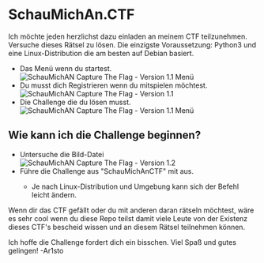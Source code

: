 # SchauMichAn.CTF
Ich möchte jeden herzlichst dazu einladen an meinem CTF teilzunehmen. Versuche dieses Rätsel zu lösen.
Die einzigste Voraussetzung: Python3 und eine Linux-Distribution die am besten auf Debian basiert. 

- Das Menü wenn du startest.
![SchauMichAN Capture The Flag - Version 1.1 Menü](https://github.com/Ar1sto/SchauMichAn_CTF/blob/main/menu_SchauMichAnCTF.png)
- Du musst dich Registrieren wenn du mitspielen möchtest.
![SchauMichAN Capture The Flag - Version 1.1](https://github.com/Ar1sto/SchauMichAn_CTF/blob/main/registrierung_SchauMichAnCTF.png)
- Die Challenge die du lösen musst.
![SchauMichAN Capture The Flag - Version 1.1 Menü](https://github.com/Ar1sto/SchauMichAn_CTF/blob/main/SchauMichAnCTF.png)


## Wie kann ich die Challenge beginnen?
- Untersuche die Bild-Datei
![SchauMichAN Capture The Flag - Version 1.2](https://raw.githubusercontent.com/Ar1sto/SchauMichAn_CTF/main/SchauMichAnCTF1.2.0.png)
- Führe die Challenge aus "SchauMichAnCTF" mit <python3 SchauMichAnCTF> aus.
    - Je nach Linux-Distribution und Umgebung kann sich der Befehl leicht ändern.
 

Wenn dir das CTF gefällt oder du mit anderen daran rätseln möchtest, wäre es sehr cool wenn du diese Repo teilst damit viele
Leute von der Existenz dieses CTF's bescheid wissen und an diesem Rätsel teilnehmen können.

Ich hoffe die Challenge fordert dich ein bisschen. Viel Spaß und gutes gelingen!
-Ar1sto
